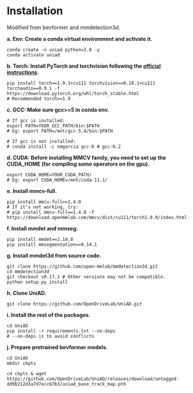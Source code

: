 # Installation
Modified from bevformer and mmdetection3d.

**a. Env: Create a conda virtual environment and activate it.**
```shell
conda create -n uniad python=3.8 -y
conda activate uniad
```

**b. Torch: Install PyTorch and torchvision following the [official instructions](https://pytorch.org/).**
```shell
pip install torch==1.9.1+cu111 torchvision==0.10.1+cu111 torchaudio==0.9.1 -f https://download.pytorch.org/whl/torch_stable.html
# Recommended torch>=1.9
```

**c. GCC: Make sure gcc>=5 in conda env.**
```shell
# If gcc is installed:
export PATH=YOUR_GCC_PATH/bin:$PATH
# Eg: export PATH=/mnt/gcc-5.4/bin:$PATH

# If gcc is not installed:
# conda install -c omgarcia gcc-6 # gcc-6.2
```

**d. CUDA: Before installing MMCV family, you need to set up the CUDA_HOME (for compiling some operators on the gpu).**
```shell
export CUDA_HOME=YOUR_CUDA_PATH/
# Eg: export CUDA_HOME=/mnt/cuda-11.1/
```


**e. Install mmcv-full.**
```shell
pip install mmcv-full==1.4.0
# If it's not working, try:
# pip install mmcv-full==1.4.0 -f https://download.openmmlab.com/mmcv/dist/cu111/torch1.9.0/index.html
```

**f. Install mmdet and mmseg.**
```shell
pip install mmdet==2.14.0
pip install mmsegmentation==0.14.1
```

**g. Install mmdet3d from source code.**
```shell
git clone https://github.com/open-mmlab/mmdetection3d.git
cd mmdetection3d
git checkout v0.17.1 # Other versions may not be compatible.
python setup.py install
```

<!-- **h. Install timm.**
```shell
pip install timm
``` -->

**h. Clone UniAD.**
```
git clone https://github.com/OpenDriveLab/UniAD.git
```

**i. Install the rest of the packages.**
```shell
cd UniAD
pip install -r requirements.txt --no-deps
# --no-deps is to avoid conflicts
```

**j. Prepare pretrained bevformer models.**
```shell
cd UniAD
mkdir ckpts

cd ckpts & wget https://github.com/OpenDriveLab/UniAD/releases/download/untagged-dd9b212d3a7d7eccb7b3/uniad_base_track_map.pth
```